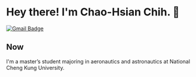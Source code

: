 # Hey there! I'm Chao-Hsian Chih. 👋

[![Gmail Badge](https://img.shields.io/badge/Gmail-D14836?style=for-the-badge&logo=gmail&logoColor=white)](JSian.Chih@gmail.com)

## Now

I'm a master’s student majoring in aeronautics and astronautics at National Cheng Kung University.

<!--
**JSian-Chih/JSian-Chih** is a ✨ _special_ ✨ repository because its `README.md` (this file) appears on your GitHub profile.

Here are some ideas to get you started:

- 🔭 I’m currently working on ...
- 🌱 I’m currently learning ...
- 👯 I’m looking to collaborate on ...
- 🤔 I’m looking for help with ...
- 💬 Ask me about ...
- 📫 How to reach me: ...
- 😄 Pronouns: ...
- ⚡ Fun fact: ...
-->
